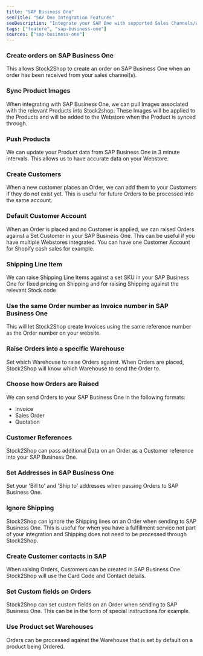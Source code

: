 ```yaml
---
title: "SAP Business One"
seoTitle: "SAP One Integration Features"
seoDescription: "Integrate your SAP One with supported Sales Channels/Webstores through Stock2Shop"
tags: ["feature", "sap-business-one"]
sources: ["sap-business-one"]
---
```


<!-- ***NOT IN USE***

Apifact:

get_images_limit
get_order
get_product
get_products_limit
param_ignore_shipping_warehouse_code
param_skip_image_hash
param_test
param_use_customer_address
param_user_field_customer_
queue_fetch_images
tunnel_host
tunnel_password
tunnel_username

---------
SAP One:

param_object_code
param_limit
param_currency
param_card_name

-->

<!-- create_order -->
### Create orders on SAP Business One
This allows Stock2Shop to create an order on SAP Business One when
an order has been received from your sales channel(s).

<!-- get_images -->
### Sync Product Images
When integrating with SAP Business One, we can pull Images associated with the relevant Products into Stock2shop.
These Images will be applied to the Products and will be added to the Webstore when the Product is synced through.

<!-- get_products -->
### Push Products
We can update your Product data from SAP Business One in 3 minute intervals. This allows us to have accurate data on your 
Webstore.

<!-- param_create_customer_enabled -->
### Create Customers
When a new customer places an Order, we can add them to your Customers if they do not exist yet.
This is useful for future Orders to be processed into the same account.

<!-- param_default_customer_code -->
### Default Customer Account
When an Order is placed and no Customer is applied, we can raised Orders against a Set Customer in your SAP Business One.
This can be useful if you have multiple Webstores integrated. 
You can have one Customer Account for Shopify cash sales for example.

<!-- param_shipping_code -->
### Shipping Line Item
We can raise Shipping Line Items against a set SKU in your SAP Business One for fixed pricing on Shipping and for raising 
Shipping against the relevant Stock code.

<!-- param_use_channel_order_code -->
### Use the same Order number as Invoice number in SAP Business One
This will let Stock2Shop create Invoices using the same reference number as the Order number on your website.

<!-- END OF APIFACT-->

<!-- param_warehouse_code -->
### Raise Orders into a specific Warehouse
Set which Warehouse to raise Orders against. When Orders are placed, Stock2Shop will know which Warehouse to send the Order to.

<!-- param_order_document_type -->
### Choose how Orders are Raised
We can send Orders to your SAP Business One in the following formats:

- Invoice
- Sales Order
- Quotation

<!-- param_customer_reference -->
### Customer References
Stock2Shop can pass additional Data on an Order as a Customer reference into your SAP Business One.

<!-- 
param_address
param_address2 
-->
### Set Addresses in SAP Business One
Set your 'Bill to' and 'Ship to' addresses when passing Orders to SAP Business One.

<!-- param_ignore_shipping -->
### Ignore Shipping
Stock2Shop can ignore the Shipping lines on an Order when sending to SAP Business One. 
This is useful for when you have a fulfillment service not part of your integration and Shipping does not need to be processed through Stock2Shop.

<!-- param_contact_source_customer -->
### Create Customer contacts in SAP
When raising Orders, Customers can be created in SAP Business One. Stock2Shop will use the Card Code and Contact details.

<!-- param_user_field_order_[x] -->
### Set Custom fields on Orders
Stock2Shop can set custom fields on an Order when sending to SAP Business One. This can be in the form of special instructions for example.

<!-- param_use_product_warehouse_code -->
### Use Product set Warehouses
Orders can be processed against the Warehouse that is set by default on a product being Ordered.